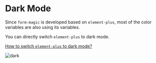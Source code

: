 # Dark Mode

Since `form-magic` is developed based on `element-plus`, most of the color variables are also using its variables.

You can directly switch `element-plus` to dark mode.

[How to switch `element-plus` to dark mode?](https://element-plus.org/en-US/guide/dark-mode.html)

![dark](../assets/dark.png)